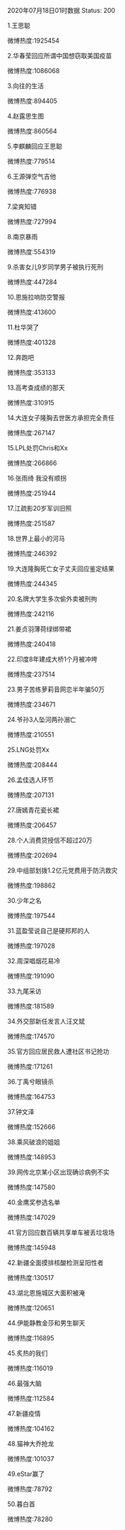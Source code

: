 2020年07月18日01时数据
Status: 200

1.王思聪

微博热度:1925454

2.华春莹回应所谓中国想窃取美国疫苗

微博热度:1086068

3.向往的生活

微博热度:894405

4.赵露思生图

微博热度:860564

5.李麒麟回应王思聪

微博热度:779514

6.王源弹空气吉他

微博热度:776938

7.梁爽知错

微博热度:727994

8.南京暴雨

微博热度:554319

9.杀害女儿9岁同学男子被执行死刑

微博热度:447284

10.恩施拉响防空警报

微博热度:413600

11.杜华哭了

微博热度:401328

12.奔跑吧

微博热度:353133

13.高考查成绩的那天

微博热度:310915

14.大连女子隆胸去世医方承担完全责任

微博热度:267147

15.LPL处罚Chris和Xx

微博热度:266866

16.张雨绮 我没有顺拐

微博热度:251944

17.江疏影20岁军训旧照

微博热度:251587

18.世界上最小的河马

微博热度:246392

19.大连隆胸死亡女子丈夫回应鉴定结果

微博热度:244345

20.名牌大学生多次偷外卖被刑拘

微博热度:242116

21.姜贞羽薄荷绿绑带裙

微博热度:240418

22.印度8年建成大桥1个月被冲垮

微博热度:237514

23.男子苦练萝莉音网恋半年骗50万

微博热度:234671

24.爷孙3人坠河两孙溺亡

微博热度:210551

25.LNG处罚Xx

微博热度:208444

26.孟佳选人环节

微博热度:207131

27.唐嫣青花瓷长裙

微博热度:206457

28.个人消费贷授信不超过20万

微博热度:202694

29.中组部划拨1.2亿元党费用于防汛救灾

微博热度:198862

30.少年之名

微博热度:197544

31.蓝盈莹说自己是硬邦邦的人

微博热度:197028

32.周深唱烟花易冷

微博热度:191090

33.九尾采访

微博热度:181589

34.外交部新任发言人汪文斌

微博热度:174570

35.官方回应居民救人遭社区书记抢功

微博热度:171261

36.丁禹兮眼镜杀

微博热度:164753

37.钟文泽

微博热度:152666

38.乘风破浪的姐姐

微博热度:148953

39.网传北京某小区出现确诊病例不实

微博热度:147580

40.金鹰奖参选名单

微博热度:147029

41.官方回应数百辆共享单车被丢垃圾场

微博热度:145948

42.新疆全面摸排核酸检测呈阳性者

微博热度:130517

43.湖北恩施城区大面积被淹

微博热度:120651

44.伊能静教金莎和男生聊天

微博热度:116895

45.炙热的我们

微博热度:116019

46.最强大脑

微博热度:112584

47.新疆疫情

微博热度:104162

48.猫神大乔抢龙

微博热度:101037

49.eStar赢了

微博热度:78792

50.暮白首

微博热度:78280

